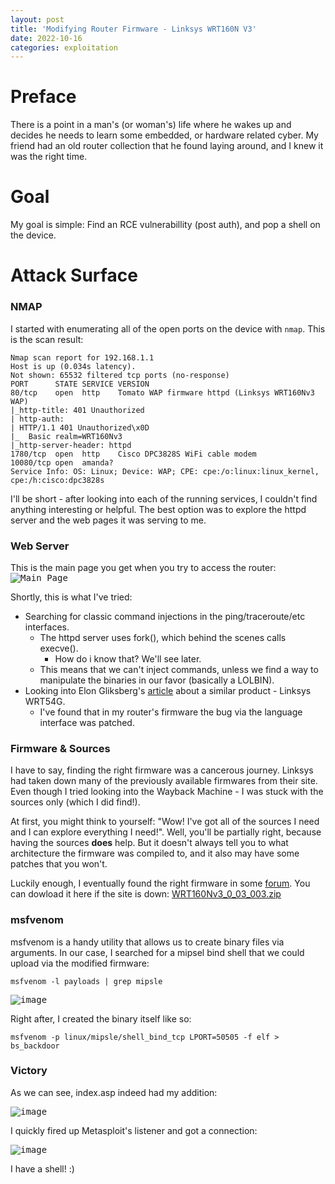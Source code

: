 ```yaml
---
layout: post
title: 'Modifying Router Firmware - Linksys WRT160N V3'
date: 2022-10-16
categories: exploitation
---
```

# Preface

There is a point in a man's (or woman's) life where he wakes up and decides he needs to learn some embedded, or hardware related cyber.
My friend had an old router collection that he found laying around, and I knew it was the right time.

# Goal
My goal is simple:
Find an RCE vulnerabillity (post auth), and pop a shell on the device.

# Attack Surface
### NMAP
I started with enumerating all of the open ports on the device with `nmap`.
This is the scan result:
```
Nmap scan report for 192.168.1.1
Host is up (0.034s latency).
Not shown: 65532 filtered tcp ports (no-response)
PORT      STATE SERVICE VERSION
80/tcp    open  http    Tomato WAP firmware httpd (Linksys WRT160Nv3 WAP)
|_http-title: 401 Unauthorized
| http-auth: 
| HTTP/1.1 401 Unauthorized\x0D
|_  Basic realm=WRT160Nv3
|_http-server-header: httpd
1780/tcp  open  http    Cisco DPC3828S WiFi cable modem
10080/tcp open  amanda?
Service Info: OS: Linux; Device: WAP; CPE: cpe:/o:linux:linux_kernel, cpe:/h:cisco:dpc3828s
```

I'll be short - after looking into each of the running services, I couldn't find anything interesting or helpful.
The best option was to explore the httpd server and the web pages it was serving to me.

### Web Server
This is the main page you get when you try to access the router:
<kbd>![Main Page](https://user-images.githubusercontent.com/53023744/196054477-ca2a2870-7fa0-43ce-a4c4-577538c0d536.png)</kbd>

Shortly, this is what I've tried:
* Searching for classic command injections in the ping/traceroute/etc interfaces.
  * The httpd server uses fork(), which behind the scenes calls execve().
    * How do i know that? We'll see later.
  * This means that we can't inject commands, unless we find a way to manipulate the binaries in our favor (basically a LOLBIN).
* Looking into Elon Gliksberg's [article](https://elongl.github.io/exploitation/2021/05/30/pwning-home-router.html) about a similar product - Linksys WRT54G.
  * I've found that in my router's firmware the bug via the language interface was patched.

### Firmware & Sources
I have to say, finding the right firmware was a cancerous journey.
Linksys had taken down many of the previously available firmwares from their site.
Even though I tried looking into the Wayback Machine - I was stuck with the sources only (which I did find!).

At first, you might think to yourself:
"Wow! I've got all of the sources I need and I can explore everything I need!".
Well, you'll be partially right, because having the sources **does** help.
But it doesn't always tell you to what architecture the firmware was compiled to,
and it also may have some patches that you won't.

Luckily enough, I eventually found the right firmware in some [forum](https://forum.dd-wrt.com/phpBB2/viewtopic.php?p=654578).
You can dowload it here if the site is down: [WRT160Nv3_0_03_003.zip](https://github.com/MaximAshin/MaximAshin.github.io/files/9795539/WRT160Nv3_0_03_003.zip)

### msfvenom
msfvenom is a handy utility that allows us to create binary files via arguments.
In our case, I searched for a mipsel bind shell that we could upload via the modified firmware:

```msfvenom -l payloads | grep mipsle```

<kbd>![image](https://user-images.githubusercontent.com/53023744/196055645-ef0680da-0e41-45f0-8bd2-2f577fc7628f.png)</kbd>

Right after, I created the binary itself like so:

```msfvenom -p linux/mipsle/shell_bind_tcp LPORT=50505 -f elf > bs_backdoor```


### Victory
As we can see, index.asp indeed had my addition:

<kbd>![image](https://user-images.githubusercontent.com/53023744/196055310-483b7831-5482-4cb8-820e-e62346944ac8.png)</kbd>

I quickly fired up Metasploit's listener and got a connection:

<kbd>![image](https://user-images.githubusercontent.com/53023744/196055470-b6343f0c-cf0c-4b13-a3a1-dd64ca53b435.png)</kbd>


I have a shell! :)
